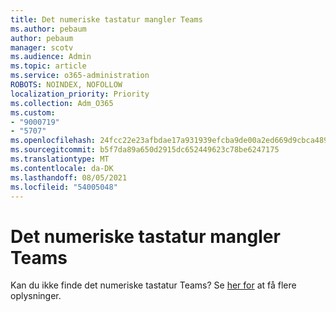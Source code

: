 ```yaml
---
title: Det numeriske tastatur mangler Teams
ms.author: pebaum
author: pebaum
manager: scotv
ms.audience: Admin
ms.topic: article
ms.service: o365-administration
ROBOTS: NOINDEX, NOFOLLOW
localization_priority: Priority
ms.collection: Adm_O365
ms.custom:
- "9000719"
- "5707"
ms.openlocfilehash: 24fcc22e23afbdae17a931939efcba9de00a2ed669d9cbca489382b91a9073a4
ms.sourcegitcommit: b5f7da89a650d2915dc652449623c78be6247175
ms.translationtype: MT
ms.contentlocale: da-DK
ms.lasthandoff: 08/05/2021
ms.locfileid: "54005048"
---
```

# <a name="dial-pad-missing-from-teams"></a>Det numeriske tastatur mangler Teams

Kan du ikke finde det numeriske tastatur Teams? Se [her for](https://docs.microsoft.com/alchemyinsights/teams-voice-dial-pad-missing) at få flere oplysninger.
